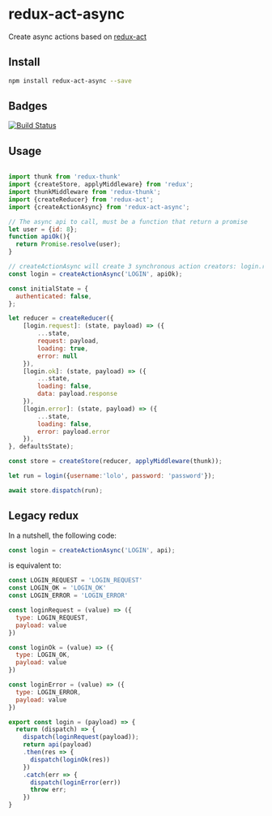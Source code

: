 # redux-act-async

Create async actions based on [redux-act](https://github.com/pauldijou/redux-act)

## Install

```bash
npm install redux-act-async --save
```
## Badges

[![Build Status](https://travis-ci.org/FredericHeem/redux-act-async.svg?branch=master)](https://travis-ci.org/FredericHeem/redux-act-async)

## Usage


```js

import thunk from 'redux-thunk'
import {createStore, applyMiddleware} from 'redux';
import thunkMiddleware from 'redux-thunk';
import {createReducer} from 'redux-act';
import {createActionAsync} from 'redux-act-async';

// The async api to call, must be a function that return a promise
let user = {id: 8};
function apiOk(){
  return Promise.resolve(user);
}

// createActionAsync will create 3 synchronous action creators: login.request, login.ok and login.error
const login = createActionAsync('LOGIN', apiOk);

const initialState = {
  authenticated: false,
};

let reducer = createReducer({
    [login.request]: (state, payload) => ({
        ...state,
        request: payload,
        loading: true,
        error: null
    }),
    [login.ok]: (state, payload) => ({
        ...state,
        loading: false,
        data: payload.response
    }),
    [login.error]: (state, payload) => ({
        ...state,
        loading: false,
        error: payload.error
    }),
}, defaultsState);

const store = createStore(reducer, applyMiddleware(thunk));

let run = login({username:'lolo', password: 'password'});

await store.dispatch(run);

```

## Legacy redux

In a nutshell, the following code:

```js
const login = createActionAsync('LOGIN', api);
```

is equivalent to:

```js
const LOGIN_REQUEST = 'LOGIN_REQUEST'
const LOGIN_OK = 'LOGIN_OK'
const LOGIN_ERROR = 'LOGIN_ERROR'

const loginRequest = (value) => ({
  type: LOGIN_REQUEST,
  payload: value
})

const loginOk = (value) => ({
  type: LOGIN_OK,
  payload: value
})

const loginError = (value) => ({
  type: LOGIN_ERROR,
  payload: value
})

export const login = (payload) => {
  return (dispatch) => {
    dispatch(loginRequest(payload));
    return api(payload)
    .then(res => {
      dispatch(loginOk(res))
    })
    .catch(err => {
      dispatch(loginError(err))
      throw err;
    })
}
```
